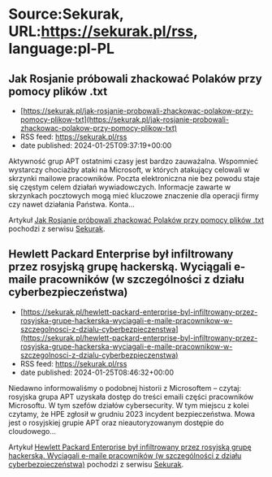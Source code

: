 # Source:Sekurak, URL:https://sekurak.pl/rss, language:pl-PL

## Jak Rosjanie próbowali zhackować Polaków przy pomocy plików .txt
 - [https://sekurak.pl/jak-rosjanie-probowali-zhackowac-polakow-przy-pomocy-plikow-txt](https://sekurak.pl/jak-rosjanie-probowali-zhackowac-polakow-przy-pomocy-plikow-txt)
 - RSS feed: https://sekurak.pl/rss
 - date published: 2024-01-25T09:37:19+00:00

<p>Aktywność grup APT ostatnimi czasy jest bardzo zauważalna. Wspomnieć wystarczy chociażby ataki na Microsoft, w których atakujący celowali w skrzynki mailowe pracowników. Poczta elektroniczna nie bez powodu staje się częstym celem działań wywiadowczych. Informacje zawarte w skrzynkach pocztowych mogą mieć kluczowe znaczenie dla operacji firmy czy nawet działania Państwa. Konta...</p>
<p>Artykuł <a href="https://sekurak.pl/jak-rosjanie-probowali-zhackowac-polakow-przy-pomocy-plikow-txt/" rel="nofollow">Jak Rosjanie próbowali zhackować Polaków przy pomocy plików .txt</a> pochodzi z serwisu <a href="https://sekurak.pl" rel="nofollow">Sekurak</a>.</p>

## Hewlett Packard Enterprise był infiltrowany przez rosyjską grupę hackerską. Wyciągali e-maile pracowników (w szczególności z działu cyberbezpieczeństwa)
 - [https://sekurak.pl/hewlett-packard-enterprise-byl-infiltrowany-przez-rosyjska-grupe-hackerska-wyciagali-e-maile-pracownikow-w-szczegolnosci-z-dzialu-cyberbezpieczenstwa](https://sekurak.pl/hewlett-packard-enterprise-byl-infiltrowany-przez-rosyjska-grupe-hackerska-wyciagali-e-maile-pracownikow-w-szczegolnosci-z-dzialu-cyberbezpieczenstwa)
 - RSS feed: https://sekurak.pl/rss
 - date published: 2024-01-25T08:46:32+00:00

<p>Niedawno informowaliśmy o podobnej historii z Microsoftem &#8211; czytaj: rosyjska grupa APT uzyskała dostęp do treści emaili części pracowników Microsoftu. W tym szefów działów cybersecurity. W tym miejscu z kolei czytamy, że HPE zgłosił w grudniu 2023 incydent bezpieczeństwa. Mowa jest o rosyjskiej grupie APT oraz nieautoryzowanym dostępie do cloudowego...</p>
<p>Artykuł <a href="https://sekurak.pl/hewlett-packard-enterprise-byl-infiltrowany-przez-rosyjska-grupe-hackerska-wyciagali-e-maile-pracownikow-w-szczegolnosci-z-dzialu-cyberbezpieczenstwa/" rel="nofollow">Hewlett Packard Enterprise był infiltrowany przez rosyjską grupę hackerską. Wyciągali e-maile pracowników (w szczególności z działu cyberbezpieczeństwa)</a> pochodzi z serwisu <a href="https://sekurak.pl" rel="nofollow">Sekurak</a>.</p>


